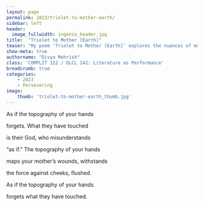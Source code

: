 ```yaml
---
layout: page
permalink: 2023/triolet-to-mother-earth/
sidebar: left
header:
  image_fullwidth: ingenio_header.jpg
title:  "Triolet to Mother [Earth]"
teaser: "​​My poem 'Triolet to Mother [Earth]' explores the nuances of motherhood and maternity, and its relationship with the earth, by delving into the image of and meaning associated with touch in a classical French poetry form. My poem also examines the notion of physical exchange and generational translation through cycles of inherited violence."
show-meta: true
authorname: "Divya Mehrish"
class: 'COMPLIT 122 / DLCL 142: Literature as Performance'
breadcrumb: true
categories:
    - 2023
    - Persevering
image:
    thumb: 'triolet-to-mother-earth_thumb.jpg'
---
```


As if the topography of your hands

forgets. What they have touched

is their God, who misunderstands

“as if.” The topography of your hands

maps your mother’s wounds, withstands

the force against cheeks, flushed.

As if the topography of your hands

forgets what they have touched.
